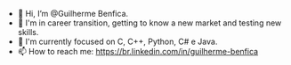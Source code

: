 - 👋 Hi, I’m @Guilherme Benfica.
- 👀 I'm in career transition, getting to know a new market and testing new skills.
- 🌱  I'm currently focused on  C, C++, Python, C# e Java.
- 📫 How to reach me:    https://br.linkedin.com/in/guilherme-benfica        
<!---
Guilherme-Benfica/Guilherme-Benfica is a ✨ special ✨ repository because its `README.md` (this file) appears on your GitHub profile.
You can click the Preview link to take a look at your changes
--->
